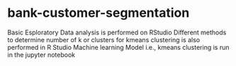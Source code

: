 # bank-customer-segmentation
Basic Esploratory Data analysis is performed on RStudio
Different methods to determine number of k or clusters for kmeans clustering is also performed in R Studio
Machine learning Model i.e., kmeans clustering is run in the jupyter notebook 
